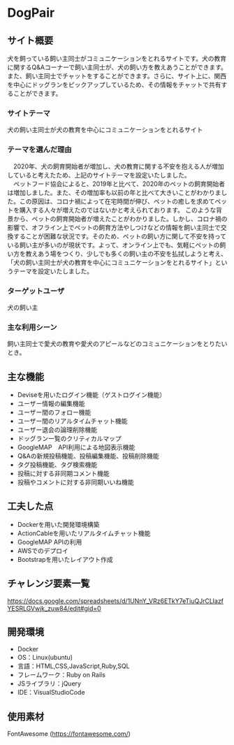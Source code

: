# DogPair

## サイト概要
犬を飼っている飼い主同士がコミュニケーションをとれるサイトです。犬の教育に関するQ&Aコーナーで飼い主同士が、犬の飼い方を教えあうことができます。また、飼い主同士でチャットをすることができます。さらに、サイト上に、関西を中心にドッグランをピックアップしているため、その情報をチャットで共有することができます。

### サイトテーマ
犬の飼い主同士が犬の教育を中心にコミュニケーションをとれるサイト

### テーマを選んだ理由
　2020年、犬の飼育開始者が増加し、犬の教育に関する不安を抱える人が増加していると考えたため、上記のサイトテーマを設定いたしました。<br />
　ペットフード協会によると、2019年と比べて、2020年のペットの飼育開始者は増加しました。また、その増加率も以前の年と比べて大きいことがわかりました。この原因は、コロナ禍によって在宅時間が伸び、ペットの癒しを求めてペットを購入する人々が増えたのではないかと考えられております。
このような背景から、ペットの飼育開始者が増えたことがわかりました。しかし、コロナ禍の影響で、オフライン上でペットの飼育方法やしつけなどの情報を飼い主同士で交換することが困難な状況です。そのため、ペットの飼い方に関して不安を持っている飼い主が多いのが現状です。よって、オンライン上でも、気軽にペットの飼い方を教えあう場をつくり、少しでも多くの飼い主の不安を払拭しようと考え、「犬の飼い主同士が犬の教育を中心にコミュニケーションをとれるサイト」というテーマを設定いたしました。

### ターゲットユーザ
犬の飼い主

### 主な利用シーン
飼い主同士で愛犬の教育や愛犬のアピールなどのコミュニケーションをとりたいとき。

## 主な機能
- Deviseを用いたログイン機能（ゲストログイン機能）<br>
- ユーザー情報の編集機能<br>
- ユーザー間のフォロー機能<br>
- ユーザー間のリアルタイムチャット機能<br>
- ユーザー退会の論理削除機能<br>
- ドッグラン一覧のクリティカルマップ<br>
- GoogleMAP　API利用による地図表示機能<br>
- Q&Aの新規投稿機能、投稿編集機能、投稿削除機能<br>
- タグ投稿機能、タグ検索機能<br>
- 投稿に対する非同期コメント機能<br>
- 投稿やコメントに対する非同期いいね機能<br>

## 工夫した点
- Dockerを用いた開発環境構築<br>
- ActionCableを用いたリアルタイムチャット機能<br>
- GoogleMAP APIの利用<br>
- AWSでのデプロイ<br>
- Bootstrapを用いたレイアウト作成<br>

## チャレンジ要素一覧
https://docs.google.com/spreadsheets/d/1UNnY_VRz6ETkY7eTiuQJrCLlazfYESRLGVwjk_zuw84/edit#gid=0

## 開発環境
- Docker
- OS：Linux(ubuntu)
- 言語：HTML,CSS,JavaScript,Ruby,SQL
- フレームワーク：Ruby on Rails
- JSライブラリ：jQuery
- IDE：VisualStudioCode

## 使用素材
FontAwesome (https://fontawesome.com/)


